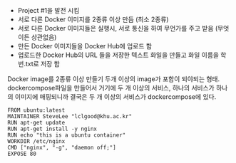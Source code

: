 * Project #1을 발전 시킴
* 서로 다른 Docker 이미지를 2종류 이상 만듬 (최소 2종류)
* 서로 다른 Docker 이미지들은 실행시, 서로 통신을 하여 무언가를 주고 받음 (무엇이든 상관없음)
* 만든 Docker 이미지들을 Docker Hub에 업로드 함
* 업로드한 Docker Hub의 URL 들을 저장한 텍스트 화일을 만들고 화일 이름을 학번.txt로 저장 함

Docker image를 2종류 이상 만들기
두개 이상의 image가 포함이 되야되는 형태. dockercompose파일을 만들어서 거기에 두 개 이상의 서비스,
하나의 서비스가 하나의 이미지에 매핑되니까 결국은 두 개 이상의 서비스가 dockercompose에 있다.

```
FROM ubuntu:latest
MAINTAINER SteveLee "lclgood@khu.ac.kr"
RUN apt-get update
RUN apt-get install -y nginx
RUN echo "this is a ubuntu container"
WORKDIR /etc/nginx
CMD ["nginx", "-g", "daemon off;"]
EXPOSE 80
```